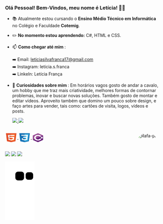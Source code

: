 ### Olá Pessoal! Bem-Vindos, meu nome é Letícia! 🌻👋

- 📚 Atualmente estou cursando o <b> Ensino Médio Técnico em Informática </b> no Colégio e Faculdade <b> Cotemig</b>.

- ✏️ <b> No momento estou aprendendo:</b> C#, HTML e CSS.

- 📫 <b> Como chegar até mim </b>: 
       <br><br> ➡️ Email: leticiasilvafranca17@gmail.com <br>
       ➡️ Instagram: leticia.s.franca <br>
       ➡️ LinkeIn: Letícia França <br>
       
- 🌷 <b> Curiosidades sobre mim </b>: Em horários vagos gosto de andar a cavalo, um hobby que me traz mais criatividade, melhores formas de contornar problemas, inovar e buscar novas soluções. Também gosto de montar e editar vídeos. Aproveito também que domino um pouco sobre design, e faço artes para vender, tais como: cartões de visita, logos, vídeos e posts.


  <a href="https://github.com/LeticiaSFranca">
  <img height="180em" src="https://github-readme-stats.vercel.app/api?username=LeticiaSFranca&show_icons=true&theme=radical&include_all_commits=true&count_private=true"/>
  <img height="180em" src="https://github-readme-stats.vercel.app/api/top-langs/?username=LeticiaSFranca&layout=compact&langs_count=7&theme=radical"/>
</div>
<div style="display: inline_block"><br>
  <img align="center" alt="Rafa-HTML" height="30" width="40" src="https://raw.githubusercontent.com/devicons/devicon/master/icons/html5/html5-original.svg">
  <img align="center" alt="Rafa-CSS" height="30" width="40" src="https://raw.githubusercontent.com/devicons/devicon/master/icons/css3/css3-original.svg">
  <img align="center" alt="Rafa-Csharp" height="30" width="40" src="https://raw.githubusercontent.com/devicons/devicon/master/icons/csharp/csharp-original.svg">
  <img align="right" alt="Rafa-pic" height="150" style="border-radius:50px;" src="https://media.discordapp.net/attachments/639956127056134178/890373478988013628/Publicacoes_Instagram_1_1.png?width=676&height=676">
</div>
  
  ##
 
<div> 
  <a href="https://www.instagram.com/leticia.s.franca/?hl=pt-br" target="_blank"><img src="https://img.shields.io/badge/-Instagram-%23E4405F?style=for-the-badge&logo=instagram&logoColor=white" target="_blank"></a> 
  <a href = "mailto:leticiasilvafranca17@gmail.com"><img src="https://img.shields.io/badge/-Gmail-%23333?style=for-the-badge&logo=gmail&logoColor=white" target="_blank"></a>
  <a href="https://www.linkedin.com/in/leticiasfranca/" target="_blank"><img src="https://img.shields.io/badge/-LinkedIn-%230077B5?style=for-the-badge&logo=linkedin&logoColor=white" target="_blank"></a> 
 
  ![Snake animation](https://github.com/rafaballerini/rafaballerini/blob/output/github-contribution-grid-snake.svg)
 
</div>
